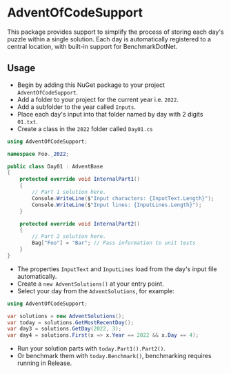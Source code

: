# AdventOfCodeSupport
This package provides support to simplify the process of storing each day's puzzle within a single solution. Each day is automatically registered to a central location, with built-in support for BenchmarkDotNet.
## Usage
* Begin by adding this NuGet package to your project `AdventOfCodeSupport`.
* Add a folder to your project for the current year i.e. `2022`.
* Add a subfolder to the year called `Inputs`.
* Place each day's input into that folder named by day with 2 digits `01.txt`.
* Create a class in the `2022` folder called `Day01.cs`
```csharp
using AdventOfCodeSupport;

namespace Foo._2022;

public class Day01 : AdventBase
{
    protected override void InternalPart1()
    {
        // Part 1 solution here.
        Console.WriteLine($"Input characters: {InputText.Length}");
        Console.WriteLine($"Input lines: {InputLines.Length}");
    }

    protected override void InternalPart2()
    {
        // Part 2 solution here.
        Bag["Foo"] = "Bar"; // Pass information to unit tests
    }
}
```
* The properties `InputText` and `InputLines` load from the day's input file automatically.
* Create a `new AdventSolutions()` at your entry point.
* Select your day from the `AdventSolutions`, for example:
```csharp
using AdventOfCodeSupport;

var solutions = new AdventSolutions();
var today = solutions.GetMostRecentDay();
var day3 = solutions.GetDay(2022, 3);
var day4 = solutions.First(x => x.Year == 2022 && x.Day == 4);
```
* Run your solution parts with `today.Part1().Part2()`.
* Or benchmark them with `today.Benchmark()`, benchmarking requires running in Release.
